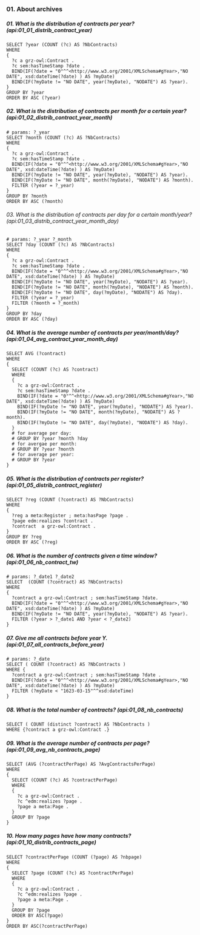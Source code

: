 ### 01. About archives

##### 01. What is the distribution of contracts per year? (api:01_01_distrib_contract_year)
```sparql
SELECT ?year (COUNT (?c) AS ?NbContracts)
WHERE 
{
  ?c a grz-owl:Contract .
  ?c sem:hasTimeStamp ?date .
  BIND(IF(?date = "0"^^<http://www.w3.org/2001/XMLSchema#gYear>,"NO DATE", xsd:dateTime(?date) ) AS ?myDate) 
  BIND(IF(?myDate != "NO DATE", year(?myDate), "NODATE") AS ?year).
}
GROUP BY ?year
ORDER BY ASC (?year)
```

##### 02. What is the distribution of contracts per month for a certain year? (api:01_02_distrib_contract_year_month)
```sparql
# params: ?_year
SELECT ?month (COUNT (?c) AS ?NbContracts)
WHERE 
{
  ?c a grz-owl:Contract .
  ?c sem:hasTimeStamp ?date .
  BIND(IF(?date = "0"^^<http://www.w3.org/2001/XMLSchema#gYear>,"NO DATE", xsd:dateTime(?date) ) AS ?myDate) 
  BIND(IF(?myDate != "NO DATE", year(?myDate), "NODATE") AS ?year).
  BIND(IF(?myDate != "NO DATE", month(?myDate), "NODATE") AS ?month).
  FILTER (?year = ?_year)
}
GROUP BY ?month
ORDER BY ASC (?month)
```

###### 03. What is the distribution of contracts per day for a certain month/year? (api:01_03_distrib_contract_year_month_day)
```sparql
# params: ?_year ?_month
SELECT ?day (COUNT (?c) AS ?NbContracts)
WHERE 
{
  ?c a grz-owl:Contract .
  ?c sem:hasTimeStamp ?date .
  BIND(IF(?date = "0"^^<http://www.w3.org/2001/XMLSchema#gYear>,"NO DATE", xsd:dateTime(?date) ) AS ?myDate) 
  BIND(IF(?myDate != "NO DATE", year(?myDate), "NODATE") AS ?year).
  BIND(IF(?myDate != "NO DATE", month(?myDate), "NODATE") AS ?month).
  BIND(IF(?myDate != "NO DATE", day(?myDate), "NODATE") AS ?day).
  FILTER (?year = ?_year)
  FILTER (?month = ?_month)
}
GROUP BY ?day
ORDER BY ASC (?day)
```

##### 04. What is the average number of contracts per year/month/day? (api:01_04_avg_contract_year_month_day)
```sparql
SELECT AVG (?contract)
WHERE
{
  SELECT (COUNT (?c) AS ?contract)
  WHERE 
  {
    ?c a grz-owl:Contract .
    ?c sem:hasTimeStamp ?date .
    BIND(IF(?date = "0"^^<http://www.w3.org/2001/XMLSchema#gYear>,"NO DATE", xsd:dateTime(?date) ) AS ?myDate) 
    BIND(IF(?myDate != "NO DATE", year(?myDate), "NODATE") AS ?year).
    BIND(IF(?myDate != "NO DATE", month(?myDate), "NODATE") AS ?month).
    BIND(IF(?myDate != "NO DATE", day(?myDate), "NODATE") AS ?day).
  }
  # for average per day:
  # GROUP BY ?year ?month ?day
  # for avergae per month:
  # GROUP BY ?year ?month
  # for average per year:
  # GROUP BY ?year
}
```

##### 05. What is the distribution of contracts per register? (api:01_05_distrib_contract_register)
```sparql
SELECT ?reg (COUNT (?contract) AS ?NbContracts)
WHERE 
{ 
  ?reg a meta:Register ; meta:hasPage ?page . 
  ?page edm:realizes ?contract .
  ?contract  a grz-owl:Contract .
}
GROUP BY ?reg
ORDER BY ASC (?reg)
```

##### 06. What is the number of contracts given a time window? (api:01_06_nb_contract_tw)
```sparql
# params: ?_date1 ?_date2
SELECT  (COUNT (?contract) AS ?NbContracts)
WHERE 
{ 
  ?contract a grz-owl:Contract ; sem:hasTimeStamp ?date.
  BIND(IF(?date = "0"^^<http://www.w3.org/2001/XMLSchema#gYear>,"NO DATE", xsd:dateTime(?date) ) AS ?myDate) 
  BIND(IF(?myDate != "NO DATE", year(?myDate), "NODATE") AS ?year).
  FILTER (?year > ?_date1 AND ?year < ?_date2)
}
```

##### 07. Give me all contracts before year Y. (api:01_07_all_contracts_before_year)
```sparql
# params: ?_date
SELECT ( COUNT (?contract) AS ?NbContracts )
WHERE {
  ?contract a grz-owl:Contract ; sem:hasTimeStamp ?date .
  BIND(IF(?date = "0"^^<http://www.w3.org/2001/XMLSchema#gYear>,"NO DATE", xsd:dateTime(?date) ) AS ?myDate) 
  FILTER (?myDate < "1623-03-15"^^xsd:dateTime)
}
```

##### 08. What is the total number of contracts? (api:01_08_nb_contracts)
```sparql
SELECT ( COUNT (distinct ?contract) AS ?NbContracts )
WHERE {?contract a grz-owl:Contract .}
```

##### 09. What is the average number of contracts per page? (api:01_09_avg_nb_contracts_page)
```sparql
SELECT (AVG (?contractPerPage) AS ?AvgContractsPerPage)
WHERE
{
  SELECT (COUNT (?c) AS ?contractPerPage)
  WHERE 
  {
    ?c a grz-owl:Contract .
    ?c ^edm:realizes ?page .
    ?page a meta:Page .
  }
  GROUP BY ?page
}
```

##### 10. How many pages have how many contracts? (api:01_10_distrib_contracts_page)
```sparql
SELECT ?contractPerPage (COUNT (?page) AS ?nbpage)
WHERE
{
  SELECT ?page (COUNT (?c) AS ?contractPerPage)
  WHERE 
  {
    ?c a grz-owl:Contract .
    ?c ^edm:realizes ?page .
    ?page a meta:Page .
  }
  GROUP BY ?page
  ORDER BY ASC(?page)
}
ORDER BY ASC(?contractPerPage)
```


